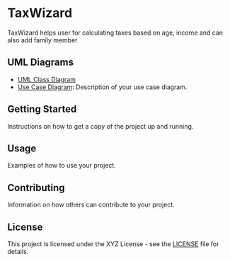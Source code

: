 # TaxWizard

TaxWizard helps user for calculating taxes based on age, income and can also add family member  

## UML Diagrams

- [UML Class Diagram]([link_to_your_class_diagram_image](https://www.figma.com/file/NfoGEi7jKGMifL8zXHYmNX/ERD-diagram-(Community)-(Copy)?type=whiteboard&node-id=0%3A1&t=DnFyt4PekYoDBxEx-1))
- [Use Case Diagram](link_to_your_use_case_diagram_image): Description of your use case diagram.

## Getting Started

Instructions on how to get a copy of the project up and running.

## Usage

Examples of how to use your project.

## Contributing

Information on how others can contribute to your project.

## License

This project is licensed under the XYZ License - see the [LICENSE](LICENSE) file for details.
